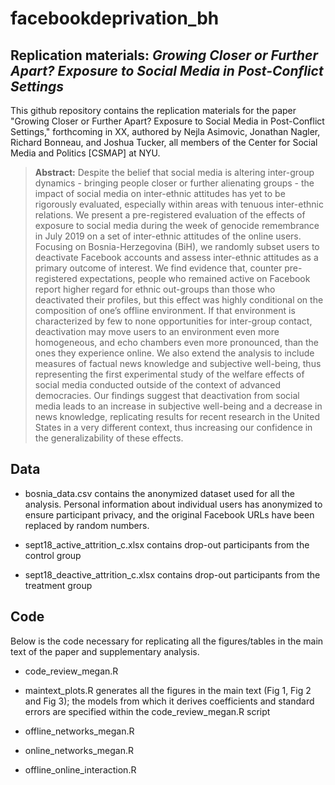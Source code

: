 # facebookdeprivation_bh

Replication materials: _Growing Closer or Further Apart? Exposure to Social Media in Post-Conflict Settings_
--------------

This github repository contains the replication materials for the paper "Growing Closer or Further Apart? Exposure to Social Media in Post-Conflict Settings," forthcoming in XX, authored by Nejla Asimovic, Jonathan Nagler, Richard Bonneau, and Joshua Tucker, all members of the Center for Social Media and Politics [CSMAP] at NYU.


> __Abstract:__
Despite the belief that social media is altering inter-group dynamics - bringing people closer or further alienating groups - the impact of social media on inter-ethnic attitudes has yet to be rigorously evaluated, especially within areas with tenuous inter-ethnic relations. We present
a pre-registered evaluation of the effects of exposure to social media during the
week of genocide remembrance in July 2019 on a set of inter-ethnic attitudes of
the online users. Focusing on Bosnia-Herzegovina (BiH), we randomly subset users to deactivate
Facebook accounts and assess inter-ethnic attitudes as a primary
outcome of interest. We find evidence that, counter pre-registered expectations, people who remained active on Facebook report higher regard for ethnic out-groups than those who deactivated their profiles, but this effect was highly conditional on the composition of one’s offline environment. If that environment is characterized by few to none opportunities for inter-group contact, deactivation may move users to an environment even more homogeneous, and echo chambers even more pronounced, than the ones they experience online. We also extend the analysis to include measures of factual news knowledge and subjective well-being, thus representing the first experimental study of the welfare effects of social media conducted outside of the context of advanced democracies. Our findings suggest that deactivation from social media leads to an increase in subjective well-being and a decrease in news knowledge, replicating results for recent research in the United States in a very different context, thus increasing our confidence in the generalizability of these effects. 

## Data

- bosnia_data.csv contains the anonymized dataset used for all the analysis. Personal information about individual users has anonymized to ensure participant privacy, and the original Facebook URLs have been replaced by random numbers. 

- sept18_active_attrition_c.xlsx contains drop-out participants from the control group

- sept18_deactive_attrition_c.xlsx contains drop-out participants from the treatment group


## Code
Below is the code necessary for replicating all the figures/tables in the main text of the paper and supplementary analysis.

- code_review_megan.R 

- maintext_plots.R generates all the figures in the main text (Fig 1, Fig 2 and Fig 3); the models from which it derives coefficients and standard errors are specified within the code_review_megan.R script 

- offline_networks_megan.R
- online_networks_megan.R
- offline_online_interaction.R






